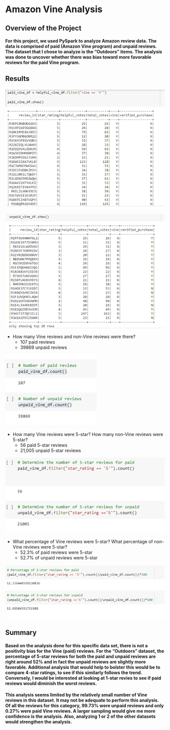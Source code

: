 # Amazon Vine Analysis 

## Overview of the Project

#### For this project, we used PySpark to analyze Amazon review data.  The data is comprised of paid (Amazon Vine program) and unpaid reviews.  The dataset that I chose to analyze is the “Outdoors” items. The analysis was done to uncover whether there was bias toward more favorable reviews for the paid Vine program.


## Results

![paid1](/Resources/paid1.png)

![unpaid1](/Resources/unpaid1.png)


* How many Vine reviews and non-Vine reviews were there?
	* 107 paid reviews
	* 39869 unpaid reviews

![paidvsunpaid](/Resources/paidvsunpaid1.png)


* How many Vine reviews were 5-star?  How many non-Vine reviews were 5-star?
	* 56 paid 5-star reviews
	* 21,005 unpaid 5-star reviews

![paidvsunpaid2](/Resources/paidvsunpaid2.png)


* What percentage of Vine reviews were 5-star?  What percentage of non-Vine reviews were 5-star?
	* 52.3% of paid reviews were 5-star
	* 52.7% of unpaid reviews were 5-star


![paidvsunpaid3](/Resources/paidvsunpaid3.png)



## Summary 


#### Based on the analysis done for this specific data set, there is not a positivity bias for the Vine (paid) reviews.  For the “Outdoors” dataset, the percentage of 5-star reviews for both the paid and unpaid reviews are right around 52% and in fact the unpaid reviews are slightly more favorable. Additional analysis that would help to bolster this would be to compare 4-star ratings, to see if this similarly follows the trend.  Conversely, I would be interested at looking at 1-star revies to see if paid reviews would diminish the worst reviews.

#### This analysis seems limited by the relatively small number of Vine reviews in this dataset.  It may not be adequate to perform this analysis. Of all the reviews for this category, 99.73% were unpaid reviews and only 0.27% were paid Vine reviews.  A larger sampling would give me more confidence is the analysis.  Also, analyzing 1 or 2 of the other datasets would strengthen the analysis.
